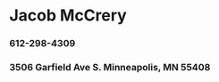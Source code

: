 <!DOCTYPE html>
<html>
<head>
  <title>Jacob McCrery resume</title>
  <meta charset="utf-8"/>
  <link rel="stylesheet" type="text/css" href="main.css">
  </head>
  <body>
    <h1>Jacob McCrery</h1>
    <h3>612-298-4309</h3>
    <h3>3506 Garfield Ave S. Minneapolis, MN 55408</h3>
